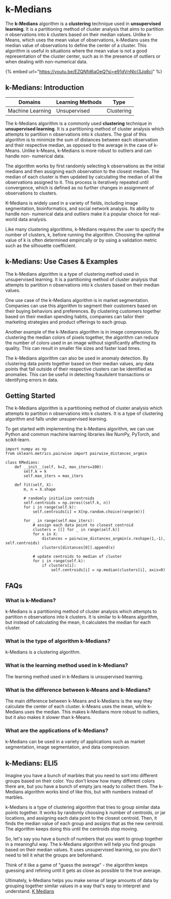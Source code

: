 # k-Medians

The **k-Medians** algorithm is a **clustering** technique used in **unsupervised learning**. It is a partitioning method of cluster analysis that aims to partition _n_ observations into _k_ clusters based on their median values. Unlike k-Means, which uses the mean value of observations, k-Medians uses the median value of observations to define the center of a cluster. This algorithm is useful in situations where the mean value is not a good representation of the cluster center, such as in the presence of outliers or when dealing with non-numerical data.

{% embed url="https://youtu.be/EZQNfd6aOeQ?si=e91dVnNlcI3Jq8cj" %}

## k-Medians: Introduction

| Domains          | Learning Methods | Type       |
| ---------------- | ---------------- | ---------- |
| Machine Learning | Unsupervised     | Clustering |

The k-Medians algorithm is a commonly used **clustering** technique in **unsupervised learning**. It is a partitioning method of cluster analysis which attempts to partition n observations into k clusters. The goal of this algorithm is to minimize the sum of distances between each observation and their respective median, as opposed to the average in the case of k-Means. Unlike k-Means, k-Medians is more robust to outliers and can handle non- numerical data.

The algorithm works by first randomly selecting k observations as the initial medians and then assigning each observation to the closest median. The median of each cluster is then updated by calculating the median of all the observations assigned to it. This process is iteratively repeated until convergence, which is defined as no further changes in assignment of observations to clusters.

K-Medians is widely used in a variety of fields, including image segmentation, bioinformatics, and social network analysis. Its ability to handle non- numerical data and outliers make it a popular choice for real-world data analysis.

Like many clustering algorithms, k-Medians requires the user to specify the number of clusters, k, before running the algorithm. Choosing the optimal value of k is often determined empirically or by using a validation metric such as the silhouette coefficient.

## k-Medians: Use Cases & Examples

The k-Medians algorithm is a type of clustering method used in unsupervised learning. It is a partitioning method of cluster analysis that attempts to partition n observations into k clusters based on their median values.

One use case of the k-Medians algorithm is in market segmentation. Companies can use this algorithm to segment their customers based on their buying behaviors and preferences. By clustering customers together based on their median spending habits, companies can tailor their marketing strategies and product offerings to each group.

Another example of the k-Medians algorithm is in image compression. By clustering the median colors of pixels together, the algorithm can reduce the number of colors used in an image without significantly affecting its quality. This can result in smaller file sizes and faster load times.

The k-Medians algorithm can also be used in anomaly detection. By clustering data points together based on their median values, any data points that fall outside of their respective clusters can be identified as anomalies. This can be useful in detecting fraudulent transactions or identifying errors in data.

## Getting Started

The k-Medians algorithm is a partitioning method of cluster analysis which attempts to partition n observations into k clusters. It is a type of clustering algorithm and falls under unsupervised learning.

To get started with implementing the k-Medians algorithm, we can use Python and common machine learning libraries like NumPy, PyTorch, and scikit-learn.

```
import numpy as np
from sklearn.metrics.pairwise import pairwise_distances_argmin

class KMedians:
    def __init__(self, k=2, max_iters=100):
        self.k = k
        self.max_iters = max_iters
        
    def fit(self, X):
        m, n = X.shape
        
        # randomly initialize centroids
        self.centroids = np.zeros((self.k, n))
        for i in range(self.k):
            self.centroids[i] = X[np.random.choice(range(m))]
        
        for _ in range(self.max_iters):
            # assign each data point to closest centroid
            clusters = [[] for _ in range(self.k)]
            for x in X:
                distances = pairwise_distances_argmin(x.reshape(1,-1), self.centroids)
                clusters[distances[0]].append(x)
            
            # update centroids to median of cluster
            for i in range(self.k):
                if clusters[i]:
                    self.centroids[i] = np.median(clusters[i], axis=0)

```

## FAQs

### What is k-Medians?

k-Medians is a partitioning method of cluster analysis which attempts to partition n observations into k clusters. It is similar to k-Means algorithm, but instead of calculating the mean, it calculates the median for each cluster.

### What is the type of algorithm k-Medians?

k-Medians is a clustering algorithm.

### What is the learning method used in k-Medians?

The learning method used in k-Medians is unsupervised learning.

### What is the difference between k-Means and k-Medians?

The main difference between k-Means and k-Medians is the way they calculate the center of each cluster. k-Means uses the mean, while k-Medians uses the median. This makes k-Medians more robust to outliers, but it also makes it slower than k-Means.

### What are the applications of k-Medians?

k-Medians can be used in a variety of applications such as market segmentation, image segmentation, and data compression.

## k-Medians: ELI5

Imagine you have a bunch of marbles that you need to sort into different groups based on their color. You don't know how many different colors there are, but you have a bunch of empty jars ready to collect them. The k-Medians algorithm works kind of like this, but with numbers instead of marbles.

k-Medians is a type of clustering algorithm that tries to group similar data points together. It works by randomly choosing k number of centroids, or jar locations, and assigning each data point to the closest centroid. Then, it finds the median value of each group and assigns that as the new centroid. The algorithm keeps doing this until the centroids stop moving.

So, let's say you have a bunch of numbers that you want to group together in a meaningful way. The k-Medians algorithm will help you find groups based on their median values. It uses unsupervised learning, so you don't need to tell it what the groups are beforehand.

Think of it like a game of "guess the average" - the algorithm keeps guessing and refining until it gets as close as possible to the true average.

Ultimately, k-Medians helps you make sense of large amounts of data by grouping together similar values in a way that's easy to interpret and understand. [K Medians](https://serp.ai/k-medians/)

